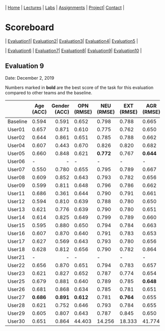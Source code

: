 
| [Home](../index.md) | [Lectures](../lectures.md) | [Labs](../labs.md) | [Assignments](../assignments.md) | [Project](../project.md)| [Contact](../contact.md) |


# Scoreboard

| [Evaluation1](evaluation1.md)| [Evaluation2](evaluation2.md)| [Evaluation3](evaluation3.md)| [Evaluation4](evaluation4.md)| [Evaluation5](evaluation5.md) | 

| [Evaluation6](evaluation6.md) | [Evaluation7](evaluation7.md)| [Evaluation8](evaluation8.md)| [Evaluation9](evaluation9.md)| [Evaluation10](evaluation10.md) | 

## Evaluation 9

Date: December 2, 2019

Numbers marked in **bold** are the best score of the task for this evaluation compared to other teams and the baseline.


|       | Age (ACC) | Gender (ACC) | OPN (RMSE) | NEU (RMSE) | EXT (RMSE) | AGR (RMSE) | CON (RMSE) | Full Grade |  Rank 🏆|
|-------|--------------|----------:|------------|------------|------------|------------|------------|------------|-------|
| Baseline|0.594|0.591|0.652|0.798|0.788|0.665|0.734|-||
| User01 |0.657|0.871|0.610|0.775|0.762|0.650|0.708|✅||
| User02 |0.644|0.861|0.651|0.785|0.788|0.662|0.730|||
| User04 |0.607|0.443|0.670|0.826|0.820|0.682|0.741|||
| User05 |0.660|0.848|0.621|**0.772**|0.767|**0.644**|**0.700**|✅||
| User06 |-|-|-|-|-|-|-|-|-|
| User07 |0.550|0.780|0.655|0.795|0.789|0.667|0.735|||
| User08 |0.609|0.852|0.643|0.793|0.782|0.656|0.713|✅||
| User09 |0.599|0.811|0.648|0.796|0.786|0.662|0.726|✅||
| User11 |0.686|0.361|0.644|0.790|0.791|0.661|0.719|||
| User12 |0.594|0.810|0.639|0.788|0.780|0.650|0.711|✅||
| User13 |0.621|0.776|0.639|0.790|0.780|0.651|0.713|✅||
| User14 |0.614|0.825|0.649|0.799|0.789|0.660|0.723|||
| User15 |0.595|0.880|0.650|0.794|0.784|0.663|0.727|✅||
| User16 |0.607|0.870|0.640|0.791|0.783|0.653|0.714|✅||
| User17 |0.627|0.569|0.643|0.793|0.780|0.656|0.717|||
| User18 |0.628|0.812|0.656|0.790|0.782|0.864|0.957|||
| User21 |-|-|-|-|-|-|-|-|-|
| User22 |0.656|0.870|0.651|0.794|0.783|0.657|0.722|✅||
| User23 |0.621|0.827|0.652|0.787|0.774|0.654|0.708|||
| User25 |0.679|0.881|0.640|0.789|0.785|**0.648**|0.721|✅||
| User26 |0.681|0.868|0.634|0.785|0.781|0.651|0.710|✅||
| User27 |**0.686**|**0.891**|**0.612**|0.781|**0.764**|0.655|0.703|✅||
| User28 |0.621|0.752|0.646|0.793|0.784|0.655|0.720|✅||
| User29 |0.605|0.807|0.643|0.787|0.845|0.650|0.724|||
| User30 |0.651|0.864|44.403|14.256|18.333|41.774|20.727|||
